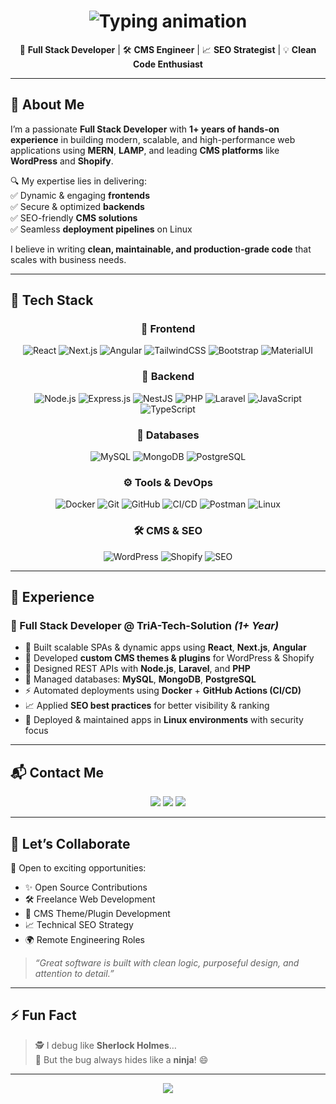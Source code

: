 <!-- Typing animation header -->
<h1 align="center">
  <img src="https://readme-typing-svg.herokuapp.com?font=Fira+Code&size=28&pause=1000&color=36BCF7&center=true&vCenter=true&width=600&lines=Hi%2C+I'm+Ubaid+Raza;Full+Stack+Web+Developer;MERN+%2F+LAMP+Stack+Specialist;CMS+%2F+SEO+Expert;Clean+Code+Advocate+%F0%9F%92%AA" alt="Typing animation" />
</h1>

<p align="center">
  🚀 <b>Full Stack Developer</b> | 🛠️ <b>CMS Engineer</b> | 📈 <b>SEO Strategist</b> | 💡 <b>Clean Code Enthusiast</b>
</p>

---

## 🧠 About Me

I’m a passionate **Full Stack Developer** with **1+ years of hands-on experience** in building modern, scalable, and high-performance web applications using **MERN**, **LAMP**, and leading **CMS platforms** like **WordPress** and **Shopify**.  

🔍 My expertise lies in delivering:  
✅ Dynamic & engaging **frontends**  
✅ Secure & optimized **backends**  
✅ SEO-friendly **CMS solutions**  
✅ Seamless **deployment pipelines** on Linux  

I believe in writing **clean, maintainable, and production-grade code** that scales with business needs.

---

## 🔧 Tech Stack

<div align="center">

### 🚀 Frontend  
![React](https://img.shields.io/badge/-React-61DAFB?logo=react&logoColor=black&style=for-the-badge)
![Next.js](https://img.shields.io/badge/-Next.js-000?logo=next.js&logoColor=white&style=for-the-badge)
![Angular](https://img.shields.io/badge/-Angular-DD0031?logo=angular&logoColor=white&style=for-the-badge)
![TailwindCSS](https://img.shields.io/badge/-TailwindCSS-06B6D4?logo=tailwindcss&logoColor=white&style=for-the-badge)
![Bootstrap](https://img.shields.io/badge/-Bootstrap-7952B3?logo=bootstrap&logoColor=white&style=for-the-badge)
![MaterialUI](https://img.shields.io/badge/-Material%20UI-0081CB?logo=mui&logoColor=white&style=for-the-badge)

### 🧠 Backend  
![Node.js](https://img.shields.io/badge/-Node.js-339933?logo=node.js&logoColor=white&style=for-the-badge)
![Express.js](https://img.shields.io/badge/-Express.js-000?logo=express&logoColor=white&style=for-the-badge)
![NestJS](https://img.shields.io/badge/-NestJS-E0234E?logo=nestjs&logoColor=white&style=for-the-badge)
![PHP](https://img.shields.io/badge/-PHP-777BB4?logo=php&logoColor=white&style=for-the-badge)
![Laravel](https://img.shields.io/badge/-Laravel-FF2D20?logo=laravel&logoColor=white&style=for-the-badge)
![JavaScript](https://img.shields.io/badge/-JavaScript-F7DF1E?logo=javascript&logoColor=black&style=for-the-badge)
![TypeScript](https://img.shields.io/badge/-TypeScript-3178C6?logo=typescript&logoColor=white&style=for-the-badge)

### 💾 Databases  
![MySQL](https://img.shields.io/badge/-MySQL-4479A1?logo=mysql&logoColor=white&style=for-the-badge)
![MongoDB](https://img.shields.io/badge/-MongoDB-47A248?logo=mongodb&logoColor=white&style=for-the-badge)
![PostgreSQL](https://img.shields.io/badge/-PostgreSQL-4169E1?logo=postgresql&logoColor=white&style=for-the-badge)

### ⚙️ Tools & DevOps  
![Docker](https://img.shields.io/badge/-Docker-2496ED?logo=docker&logoColor=white&style=for-the-badge)
![Git](https://img.shields.io/badge/-Git-F05032?logo=git&logoColor=white&style=for-the-badge)
![GitHub](https://img.shields.io/badge/-GitHub-181717?logo=github&logoColor=white&style=for-the-badge)
![CI/CD](https://img.shields.io/badge/-CI%2FCD-0A0A0A?logo=githubactions&logoColor=white&style=for-the-badge)
![Postman](https://img.shields.io/badge/-Postman-FF6C37?logo=postman&logoColor=white&style=for-the-badge)
![Linux](https://img.shields.io/badge/-Linux-FCC624?logo=linux&logoColor=black&style=for-the-badge)

### 🛠️ CMS & SEO  
![WordPress](https://img.shields.io/badge/-WordPress-21759B?logo=wordpress&logoColor=white&style=for-the-badge)
![Shopify](https://img.shields.io/badge/-Shopify-96BF48?logo=shopify&logoColor=white&style=for-the-badge)
![SEO](https://img.shields.io/badge/-SEO%20Expert-4285F4?logo=google&logoColor=white&style=for-the-badge)

</div>

---

## 💼 Experience

### 🏢 Full Stack Developer @ TriA-Tech-Solution *(1+ Year)*  

- 🚀 Built scalable SPAs & dynamic apps using **React**, **Next.js**, **Angular**  
- 🎨 Developed **custom CMS themes & plugins** for WordPress & Shopify  
- 🔗 Designed REST APIs with **Node.js**, **Laravel**, and **PHP**  
- 💾 Managed databases: **MySQL**, **MongoDB**, **PostgreSQL**  
- ⚡ Automated deployments using **Docker** + **GitHub Actions (CI/CD)**  
- 📈 Applied **SEO best practices** for better visibility & ranking  
- 🐧 Deployed & maintained apps in **Linux environments** with security focus  

---

## 📬 Contact Me  

<p align="center">
  <a href="mailto:uraza4086@gmail.com"><img src="https://img.shields.io/badge/Gmail-D14836?logo=gmail&logoColor=white&style=for-the-badge"></a>
  <a href="https://github.com/Ubaid242"><img src="https://img.shields.io/badge/GitHub-181717?logo=github&logoColor=white&style=for-the-badge"></a>
  <a href="https://www.linkedin.com/in/ubaid-raza-41a238323/"><img src="https://img.shields.io/badge/LinkedIn-0A66C2?logo=linkedin&logoColor=white&style=for-the-badge"></a>
</p>

---

## 🤝 Let’s Collaborate  

💬 Open to exciting opportunities:  
- ✨ Open Source Contributions  
- 🛠️ Freelance Web Development  
- 🧩 CMS Theme/Plugin Development  
- 📈 Technical SEO Strategy  
- 🌍 Remote Engineering Roles  

> _“Great software is built with clean logic, purposeful design, and attention to detail.”_

---

## ⚡ Fun Fact  

> 🕵️ I debug like **Sherlock Holmes**…  
> 🐞 But the bug always hides like a **ninja**! 😄  

---

<p align="center">
  <img src="https://capsule-render.vercel.app/api?type=waving&color=gradient&height=120&section=footer"/>
</p>
